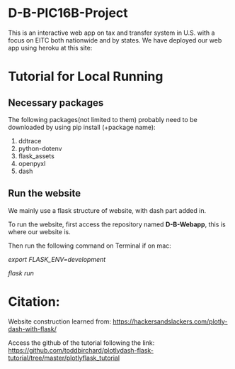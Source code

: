 # D-B-PIC16B-Project
This is an interactive web app on tax and transfer system in U.S. with a focus on EITC both nationwide and by states.
We have deployed our web app using heroku at this site: 

# Tutorial for Local Running

## Necessary packages

The following packages(not limited to them) probably need to be downloaded by using pip install (+package name):

1. ddtrace
2. python-dotenv
3. flask_assets
4. openpyxl
5. dash

## Run the website
We mainly use a flask structure of website, with dash part added in.

To run the website, first access the repository named **D-B-Webapp**, this is where our website is.

Then run the following command on Terminal if on mac:

*export FLASK_ENV=development*

*flask run*

# Citation:

Website construction learned from: https://hackersandslackers.com/plotly-dash-with-flask/

Access the github of the tutorial following the link: https://github.com/toddbirchard/plotlydash-flask-tutorial/tree/master/plotlyflask_tutorial

